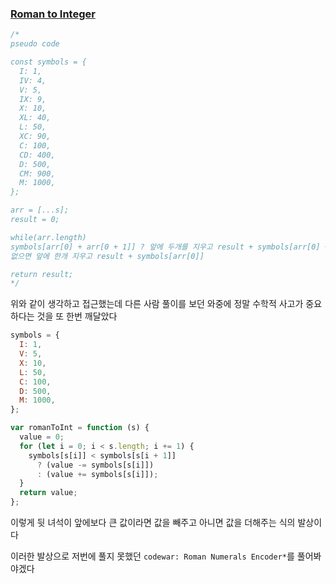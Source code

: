 ### [Roman to Integer](https://leetcode.com/problems/roman-to-integer/)

```js
/*
pseudo code

const symbols = {
  I: 1,
  IV: 4,
  V: 5,
  IX: 9,
  X: 10,
  XL: 40,
  L: 50,
  XC: 90,
  C: 100,
  CD: 400,
  D: 500,
  CM: 900,
  M: 1000,
};

arr = [...s];
result = 0;

while(arr.length)
symbols[arr[0] + arr[0 + 1]] ? 앞에 두개를 지우고 result + symbols[arr[0] + arr[0 + 1]]
없으면 앞에 한개 지우고 result + symbols[arr[0]]

return result;
*/
```

위와 같이 생각하고 접근했는데 다른 사람 풀이를 보던 와중에 정말 수학적 사고가 중요하다는 것을 또 한번 깨달았다

```js
symbols = {
  I: 1,
  V: 5,
  X: 10,
  L: 50,
  C: 100,
  D: 500,
  M: 1000,
};

var romanToInt = function (s) {
  value = 0;
  for (let i = 0; i < s.length; i += 1) {
    symbols[s[i]] < symbols[s[i + 1]]
      ? (value -= symbols[s[i]])
      : (value += symbols[s[i]]);
  }
  return value;
};
```

이렇게 뒷 녀석이 앞에보다 큰 값이라면 값을 빼주고 아니면 값을 더해주는 식의 발상이다

이러한 발상으로 저번에 풀지 못했던 `codewar: Roman Numerals Encoder*`를 풀어봐야겠다

